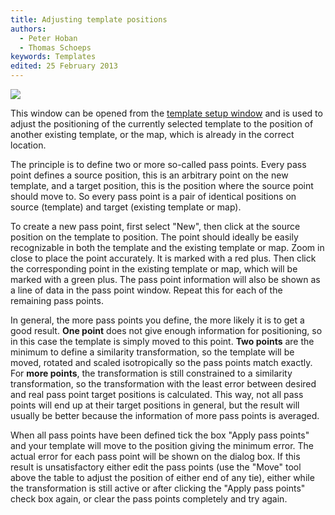 ```yaml
---
title: Adjusting template positions
authors:
  - Peter Hoban
  - Thomas Schoeps
keywords: Templates
edited: 25 February 2013
---
```


![ ](images/template_adjust.png)

This window can be opened from the [template setup window](templates.md#template-setup-window) and is used to adjust the positioning of the currently selected template to the position of another existing template, or the map, which is already in the correct location.

The principle is to define two or more so-called pass points. Every pass point defines a source position, this is an arbitrary point on the new template, and a target position, this is the position where the source point should move to. So every pass point is a pair of identical positions on source (template) and target (existing template or map).

To create a new pass point, first select "New", then click at the source position on the template to position. The point should ideally be easily recognizable in both the template and the existing template or map. Zoom in close to place the point accurately. It is marked with a red plus. Then click the corresponding point in the existing template or map, which will be marked with a green plus. The pass point information will also be shown as a line of data in the pass point window. Repeat this for each of the remaining pass points.

In general, the more pass points you define, the more likely it is to get a good result. **One point** does not give enough information for positioning, so in this case the template is simply moved to this point. **Two points** are the minimum to define a similarity transformation, so the template will be moved, rotated and scaled isotropically so the pass points match exactly. For **more points**, the transformation is still constrained to a similarity transformation, so the transformation with the least error between desired and real pass point target positions is calculated. This way, not all pass points will end up at their target positions in general, but the result will usually be better because the information of more pass points is averaged.

When all pass points have been defined tick the box "Apply pass points" and your template will move to the position giving the minimum error. The actual error for each pass point will be shown on the dialog box. If this result is unsatisfactory either edit the pass points (use the "Move" tool above the table to adjust the position of either end of any tie), either while the transformation is still active or after clicking the "Apply pass points" check box again, or clear the pass points completely and try again.
